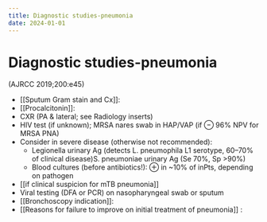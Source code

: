 ```yaml
---
title: Diagnostic studies-pneumonia
date: 2024-01-01
---
```


# Diagnostic studies-pneumonia

(AJRCC 2019;200:e45)

- [[Sputum Gram stain and Cx]]:
- [[Procalcitonin]]:
- CXR (PA & lateral; see Radiology inserts)
- HIV test (if unknown); MRSA nares swab in HAP/VAP (if ⊖ 96% NPV for MRSA PNA)
- Consider in severe disease (otherwise not recommended):
  - Legionella urinary Ag (detects L. pneumophila L1 serotype, 60–70% of clinical disease)S. pneumoniae urinary Ag (Se 70%, Sp >90%)
  - Blood cultures (before antibiotics!): ⊕ in ~10% of inPts, depending on pathogen
- [[if clinical suspicion for mTB pneumonia]]
- Viral testing (DFA or PCR) on nasopharyngeal swab or sputum
- [[Bronchoscopy indication]]:
- [[Reasons for failure to improve on initial treatment of pneumonia]] :
